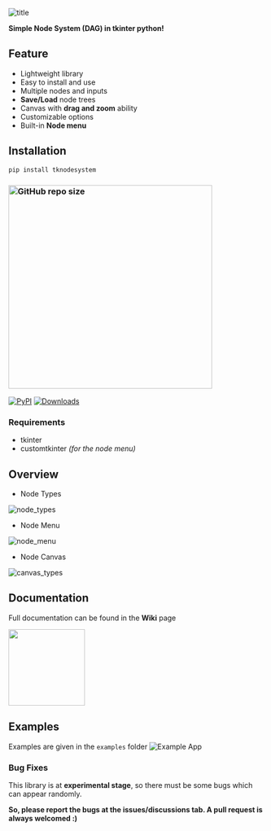 ![title](https://github.com/Akascape/TkNodeSystem/assets/89206401/a84cb60a-cc6f-4609-8452-3ff4fcd0c46b)

**Simple Node System (DAG) in tkinter python!**

## Feature
- Lightweight library
- Easy to install and use
- Multiple nodes and inputs
- **Save/Load** node trees
- Canvas with **drag and zoom** ability
- Customizable options
- Built-in **Node menu**

## Installation
```
pip install tknodesystem
```
### [<img alt="GitHub repo size" src="https://img.shields.io/github/repo-size/Akascape/TkNodeSystem?&color=cyan&label=Download%20Source%20Code&logo=Python&logoColor=yellow&style=for-the-badge"  width="400">](https://github.com/Akascape/TkNodeSystem/archive/refs/heads/main.zip)

[![PyPI](https://img.shields.io/pypi/v/tknodesystem)](https://pypi.org/project/tknodesystem)
[![Downloads](https://static.pepy.tech/badge/tknodesystem)](https://pepy.tech/project/tknodesystem)

### Requirements
- tkinter
- customtkinter _(for the node menu)_

## Overview

- Node Types

![node_types](https://github.com/Akascape/TkNodeSystem/assets/89206401/cccf82dd-8207-4894-9e9e-ef240e511d85)

- Node Menu

![node_menu](https://github.com/Akascape/TkNodeSystem/assets/89206401/0ba5ba42-4787-4b94-8b40-682084df2e80)

- Node Canvas

![canvas_types](https://github.com/Akascape/TkNodeSystem/assets/89206401/d5568962-50c0-404c-bf71-79d66f79e3b7)

## Documentation
Full documentation can be found in the **Wiki** page

[<img src="https://img.shields.io/badge/View-Docs-informational?&color=c8ab09&style=for-the-badge" width="150">](https://github.com/Akascape/TkNodeSystem/wiki)

## Examples
Examples are given in the `examples` folder
![Example App](https://github.com/Akascape/TkNodeSystem/assets/89206401/ea818333-c979-4402-bc7c-8850930dc087)

### Bug Fixes
This library is at **experimental stage**, so there must be some bugs which can appear randomly.

**So, please report the bugs at the issues/discussions tab. A pull request is always welcomed :)**
